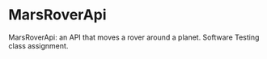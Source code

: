 # MarsRoverApi
MarsRoverApi: an API that moves a rover around a planet. Software Testing class assignment. 
